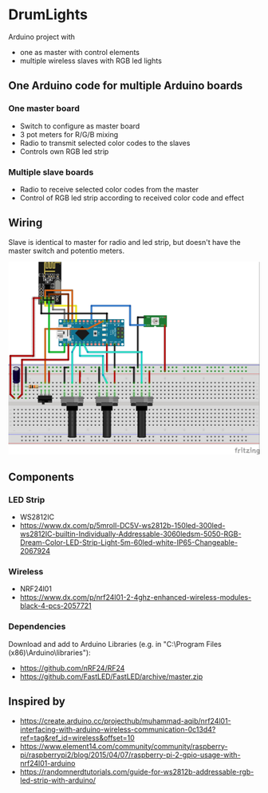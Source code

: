 # DrumLights
Arduino project with
* one as master with control elements
* multiple wireless slaves with RGB led lights

## One Arduino code for multiple Arduino boards

### One master board
* Switch to configure as master board
* 3 pot meters for R/G/B mixing
* Radio to transmit selected color codes to the slaves
* Controls own RGB led strip

### Multiple slave boards
* Radio to receive selected color codes from the master
* Control of RGB led strip according to received color code and effect

## Wiring
Slave is identical to master for radio and led strip, but doesn't have the master switch and potentio meters.

![Master Arduino](Wiring/wirings_bb.jpg)
	
## Components

### LED Strip
* WS2812IC 
* https://www.dx.com/p/5mroll-DC5V-ws2812b-150led-300led-ws2812IC-builtin-Individually-Addressable-3060ledsm-5050-RGB-Dream-Color-LED-Strip-Light-5m-60led-white-IP65-Changeable-2067924

### Wireless
* NRF24l01
* https://www.dx.com/p/nrf24l01-2-4ghz-enhanced-wireless-modules-black-4-pcs-2057721

### Dependencies
Download and add to Arduino Libraries (e.g. in "C:\Program Files (x86)\Arduino\libraries"):
* https://github.com/nRF24/RF24
* https://github.com/FastLED/FastLED/archive/master.zip

## Inspired by
* https://create.arduino.cc/projecthub/muhammad-aqib/nrf24l01-interfacing-with-arduino-wireless-communication-0c13d4?ref=tag&ref_id=wireless&offset=10
* https://www.element14.com/community/community/raspberry-pi/raspberrypi2/blog/2015/04/07/raspberry-pi-2-gpio-usage-with-nrf24l01-arduino
* https://randomnerdtutorials.com/guide-for-ws2812b-addressable-rgb-led-strip-with-arduino/
